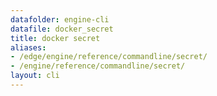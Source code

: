 ```yaml
---
datafolder: engine-cli
datafile: docker_secret
title: docker secret
aliases:
- /edge/engine/reference/commandline/secret/
- /engine/reference/commandline/secret/
layout: cli
---
```


<!--
此页面是根据 Docker 源代码自动生成的。如果您想建议更改此处显示的文本，请在 GitHub 上的源代码仓库中打开一个工单或拉取请求：

https://github.com/docker/cli
-->
